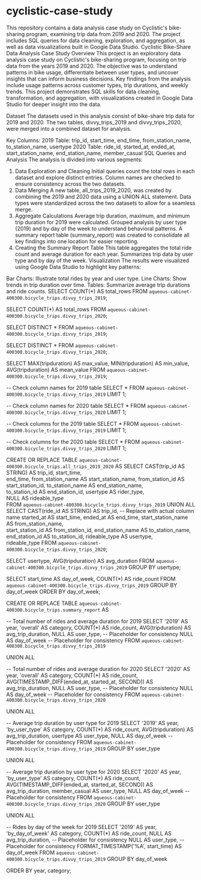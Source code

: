 # cyclistic-case-study
This repository contains a data analysis case study on Cyclistic's bike-sharing program, examining trip data from 2019 and 2020. The project includes SQL queries for data cleaning, exploration, and aggregation, as well as data visualizations built in Google Data Studio.
Cyclistic Bike-Share Data Analysis Case Study
Overview
This project is an exploratory data analysis case study on Cyclistic's bike-sharing program, focusing on trip data from the years 2019 and 2020. The objective was to understand patterns in bike usage, differentiate between user types, and uncover insights that can inform business decisions. Key findings from the analysis include usage patterns across customer types, trip durations, and weekly trends. This project demonstrates SQL skills for data cleaning, transformation, and aggregation, with visualizations created in Google Data Studio for deeper insight into the data.

Dataset
The datasets used in this analysis consist of bike-share trip data for 2019 and 2020. The two tables, divvy_trips_2019 and divvy_trips_2020, were merged into a combined dataset for analysis.

Key Columns:
2019 Table: trip_id, start_time, end_time, from_station_name, to_station_name, usertype
2020 Table: ride_id, started_at, ended_at, start_station_name, end_station_name, member_casual
SQL Queries and Analysis
The analysis is divided into various segments:

1. Data Exploration and Cleaning
Initial queries count the total rows in each dataset and explore distinct entries.
Column names are checked to ensure consistency across the two datasets.
2. Data Merging
A new table, all_trips_2019_2020, was created by combining the 2019 and 2020 data using a UNION ALL statement.
Data types were standardized across the two datasets to allow for a seamless merge.
3. Aggregate Calculations
Average trip duration, maximum, and minimum trip duration for 2019 were calculated.
Grouped analysis by user type (2019) and by day of the week to understand behavioral patterns.
A summary report table (summary_report) was created to consolidate all key findings into one location for easier reporting.
4. Creating the Summary Report Table
This table aggregates the total ride count and average duration for each year.
Summarizes trip data by user type and by day of the week.
Visualization
The results were visualized using Google Data Studio to highlight key patterns:

Bar Charts: Illustrate total rides by year and user type.
Line Charts: Show trends in trip duration over time.
Tables: Summarize average trip durations and ride counts.
SELECT COUNT(*) AS total_rows
FROM `aqueous-cabinet-400300.bicycle_trips.divvy_trips_2019`;

SELECT COUNT(*) AS total_rows
FROM `aqueous-cabinet-400300.bicycle_trips.divvy_trips_2020`;

SELECT DISTINCT *
FROM `aqueous-cabinet-400300.bicycle_trips.divvy_trips_2019`;

SELECT DISTINCT *
FROM `aqueous-cabinet-400300.bicycle_trips.divvy_trips_2020`;

SELECT 
    MAX(tripduration) AS max_value,
    MIN(tripduration) AS min_value,
    AVG(tripduration) AS mean_value
FROM `aqueous-cabinet-400300.bicycle_trips.divvy_trips_2019`;

-- Check column names for 2019 table
SELECT * FROM `aqueous-cabinet-400300.bicycle_trips.divvy_trips_2019` LIMIT 1;

-- Check column names for 2020 table
SELECT * FROM `aqueous-cabinet-400300.bicycle_trips.divvy_trips_2020` LIMIT 1;

-- Check columns for the 2019 table
SELECT * FROM `aqueous-cabinet-400300.bicycle_trips.divvy_trips_2019` LIMIT 1;

-- Check columns for the 2020 table
SELECT * FROM `aqueous-cabinet-400300.bicycle_trips.divvy_trips_2020` LIMIT 1;



CREATE OR REPLACE TABLE `aqueous-cabinet-400300.bicycle_trips.all_trips_2019_2020` AS
SELECT 
    CAST(trip_id AS STRING) AS trip_id,
    start_time,                          
    end_time, 
    from_station_name AS start_station_name, 
    from_station_id AS start_station_id,
    to_station_name AS end_station_name,      
    to_station_id AS end_station_id, 
    usertype AS rider_type,               
    NULL AS rideable_type                 
FROM `aqueous-cabinet-400300.bicycle_trips.divvy_trips_2019`
UNION ALL
SELECT 
    CAST(ride_id AS STRING) AS trip_id,  -- Replace with actual column name
    started_at AS start_time,
    ended_at AS end_time,
    start_station_name AS from_station_name,  
    start_station_id AS from_station_id,
    end_station_name AS to_station_name,      
    end_station_id AS to_station_id, 
    rideable_type AS usertype,   
    rideable_type
FROM `aqueous-cabinet-400300.bicycle_trips.divvy_trips_2020`;

SELECT usertype, AVG(tripduration) AS avg_duration
FROM `aqueous-cabinet-400300.bicycle_trips.divvy_trips_2019`
GROUP BY usertype;

SELECT start_time AS day_of_week, COUNT(*) AS ride_count
FROM `aqueous-cabinet-400300.bicycle_trips.divvy_trips_2019`
GROUP BY day_of_week
ORDER BY day_of_week;




CREATE OR REPLACE TABLE `aqueous-cabinet-400300.bicycle_trips.summary_report` AS

-- Total number of rides and average duration for 2019
SELECT 
    '2019' AS year,
    'overall' AS category,
    COUNT(*) AS ride_count,
    AVG(tripduration) AS avg_trip_duration,
    NULL AS user_type,         -- Placeholder for consistency
    NULL AS day_of_week        -- Placeholder for consistency
FROM `aqueous-cabinet-400300.bicycle_trips.divvy_trips_2019`

UNION ALL

-- Total number of rides and average duration for 2020
SELECT 
    '2020' AS year,
    'overall' AS category,
    COUNT(*) AS ride_count,
    AVG(TIMESTAMP_DIFF(ended_at, started_at, SECOND)) AS avg_trip_duration,
    NULL AS user_type,         -- Placeholder for consistency
    NULL AS day_of_week        -- Placeholder for consistency
FROM `aqueous-cabinet-400300.bicycle_trips.divvy_trips_2020`

UNION ALL

-- Average trip duration by user type for 2019
SELECT 
    '2019' AS year,
    'by_user_type' AS category,
    COUNT(*) AS ride_count,
    AVG(tripduration) AS avg_trip_duration,
    usertype AS user_type, 
    NULL AS day_of_week        -- Placeholder for consistency
FROM `aqueous-cabinet-400300.bicycle_trips.divvy_trips_2019`
GROUP BY user_type

UNION ALL

-- Average trip duration by user type for 2020
SELECT 
    '2020' AS year,
    'by_user_type' AS category,
    COUNT(*) AS ride_count,
    AVG(TIMESTAMP_DIFF(ended_at, started_at, SECOND)) AS avg_trip_duration,
    member_casual AS user_type, 
    NULL AS day_of_week        -- Placeholder for consistency
FROM `aqueous-cabinet-400300.bicycle_trips.divvy_trips_2020`
GROUP BY user_type

UNION ALL

-- Rides by day of the week for 2019
SELECT 
    '2019' AS year,
    'by_day_of_week' AS category,
    COUNT(*) AS ride_count,
    NULL AS avg_trip_duration, -- Placeholder for consistency
    NULL AS user_type,         -- Placeholder for consistency
    FORMAT_TIMESTAMP('%A', start_time) AS day_of_week
FROM `aqueous-cabinet-400300.bicycle_trips.divvy_trips_2019`
GROUP BY day_of_week

ORDER BY year, category;




